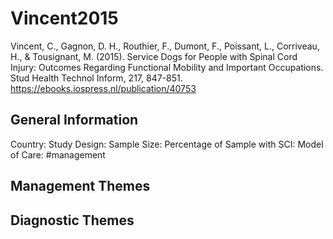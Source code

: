 # Vincent2015
Vincent, C., Gagnon, D. H., Routhier, F., Dumont, F., Poissant, L., Corriveau, H., & Tousignant, M. (2015). Service Dogs for People with Spinal Cord Injury: Outcomes Regarding Functional Mobility and Important Occupations. Stud Health Technol Inform, 217, 847-851. https://ebooks.iospress.nl/publication/40753 

## General Information
Country: 
Study Design: 
Sample Size: 
Percentage of Sample with SCI:
Model of Care: #management 

## Management Themes


## Diagnostic Themes
